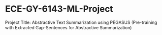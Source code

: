 # ECE-GY-6143-ML-Project
Project Title:  Abstractive Text Summarization using PEGASUS (Pre-training with Extracted Gap-Sentences for Abstractive Summarization) 
